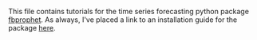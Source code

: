 
This file contains tutorials for the time series forecasting python package [fbprophet](https://research.fb.com/prophet-forecasting-at-scale/). As always, I've placed a link to an installation guide for the package [here](https://facebook.github.io/prophet/docs/installation.html).
